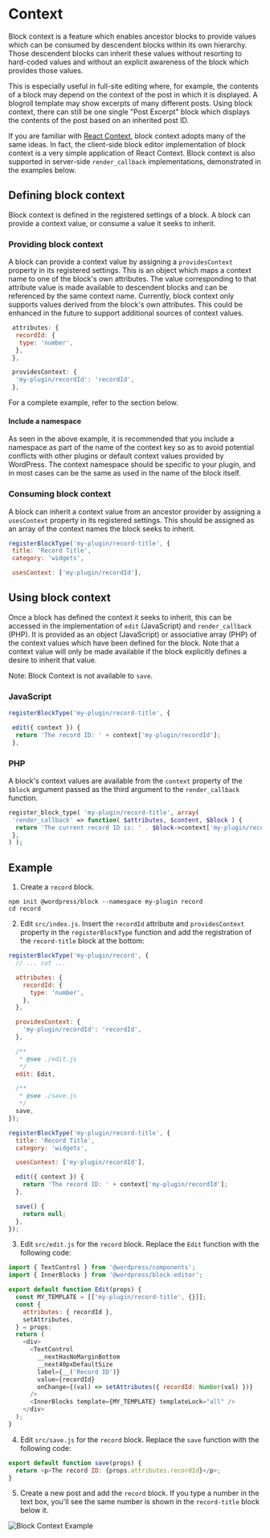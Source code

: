 # Context

Block context is a feature which enables ancestor blocks to provide values which can be consumed by descendent blocks within its own hierarchy. Those descendent blocks can inherit these values without resorting to hard-coded values and without an explicit awareness of the block which provides those values.

This is especially useful in full-site editing where, for example, the contents of a block may depend on the context of the post in which it is displayed. A blogroll template may show excerpts of many different posts. Using block context, there can still be one single "Post Excerpt" block which displays the contents of the post based on an inherited post ID.

If you are familiar with [React Context](https://react.dev/learn/passing-data-deeply-with-context), block context adopts many of the same ideas. In fact, the client-side block editor implementation of block context is a very simple application of React Context. Block context is also supported in server-side `render_callback` implementations, demonstrated in the examples below.

## Defining block context

Block context is defined in the registered settings of a block. A block can provide a context value, or consume a value it seeks to inherit.

### Providing block context

A block can provide a context value by assigning a `providesContext` property in its registered settings. This is an object which maps a context name to one of the block's own attributes. The value corresponding to that attribute value is made available to descendent blocks and can be referenced by the same context name. Currently, block context only supports values derived from the block's own attributes. This could be enhanced in the future to support additional sources of context values.

```js
 attributes: {
  recordId: {
   type: 'number',
  },
 },

 providesContext: {
  'my-plugin/recordId': 'recordId',
 },
```

For a complete example, refer to the section below.

#### Include a namespace

As seen in the above example, it is recommended that you include a namespace as part of the name of the context key so as to avoid potential conflicts with other plugins or default context values provided by WordPress. The context namespace should be specific to your plugin, and in most cases can be the same as used in the name of the block itself.

### Consuming block context

A block can inherit a context value from an ancestor provider by assigning a `usesContext` property in its registered settings. This should be assigned as an array of the context names the block seeks to inherit.

```js
registerBlockType('my-plugin/record-title', {
 title: 'Record Title',
 category: 'widgets',

 usesContext: ['my-plugin/recordId'],

```

## Using block context

Once a block has defined the context it seeks to inherit, this can be accessed in the implementation of `edit` (JavaScript) and `render_callback` (PHP). It is provided as an object (JavaScript) or associative array (PHP) of the context values which have been defined for the block. Note that a context value will only be made available if the block explicitly defines a desire to inherit that value.

Note: Block Context is not available to `save`.

### JavaScript

```js
registerBlockType('my-plugin/record-title', {

 edit({ context }) {
  return 'The record ID: ' + context['my-plugin/recordId'];
 },

```

### PHP

A block's context values are available from the `context` property of the `$block` argument passed as the third argument to the `render_callback` function.

```php
register_block_type( 'my-plugin/record-title', array(
 'render_callback' => function( $attributes, $content, $block ) {
  return 'The current record ID is: ' . $block->context['my-plugin/recordId'];
 },
) );
```

## Example

1. Create a `record` block.

```
npm init @wordpress/block --namespace my-plugin record
cd record
```

2. Edit `src/index.js`. Insert the `recordId` attribute and `providesContext` property in the `registerBlockType` function and add the registration of the `record-title` block at the bottom:

```js
registerBlockType('my-plugin/record', {
  // ... cut ...

  attributes: {
    recordId: {
      type: 'number',
    },
  },

  providesContext: {
    'my-plugin/recordId': 'recordId',
  },

  /**
   * @see ./edit.js
   */
  edit: Edit,

  /**
   * @see ./save.js
   */
  save,
});

registerBlockType('my-plugin/record-title', {
  title: 'Record Title',
  category: 'widgets',

  usesContext: ['my-plugin/recordId'],

  edit({ context }) {
    return 'The record ID: ' + context['my-plugin/recordId'];
  },

  save() {
    return null;
  },
});
```

3. Edit `src/edit.js` for the `record` block. Replace the `Edit` function with the following code:

```js
import { TextControl } from '@wordpress/components';
import { InnerBlocks } from '@wordpress/block-editor';

export default function Edit(props) {
  const MY_TEMPLATE = [['my-plugin/record-title', {}]];
  const {
    attributes: { recordId },
    setAttributes,
  } = props;
  return (
    <div>
      <TextControl
        __nextHasNoMarginBottom
        __next40pxDefaultSize
        label={__('Record ID')}
        value={recordId}
        onChange={(val) => setAttributes({ recordId: Number(val) })}
      />
      <InnerBlocks template={MY_TEMPLATE} templateLock="all" />
    </div>
  );
}
```

4. Edit `src/save.js` for the `record` block. Replace the `save` function with the following code:

```js
export default function save(props) {
  return <p>The record ID: {props.attributes.recordId}</p>;
}
```

5. Create a new post and add the `record` block. If you type a number in the text box, you'll see the same number is shown in the `record-title` block below it.

![Block Context Example](https://user-images.githubusercontent.com/8876600/93000215-c8570380-f561-11ea-9bd0-0b2bd0ca1752.png)
